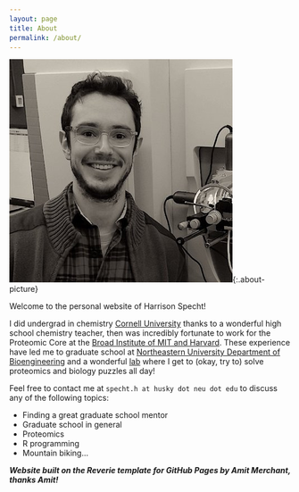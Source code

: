 ```yaml
---
layout: page
title: About
permalink: /about/
---
```


![about-picture](/images/image-hs.jpg){:.about-picture}

Welcome to the personal website of Harrison Specht!

I did undergrad in chemistry [Cornell University](http://www.cornell.edu) thanks to a wonderful high school chemistry teacher, then was incredibly fortunate to work for the Proteomic Core at the [Broad Institute of MIT and Harvard](https://www.broadinstitute.org). These experience have led me to graduate school at [Northeastern University Department of Bioengineering](http://www.bioe.neu.edu/) and a wonderful [lab](https://slavovlab.net/index.html) where I get to (okay, try to) solve proteomics and biology puzzles all day! 

Feel free to contact me at `specht.h at husky dot neu dot edu` to discuss any of the following topics: 

  - Finding a great graduate school mentor
  - Graduate school in general
  - Proteomics
  - R programming
  - Mountain biking... 


**_Website built on the Reverie template for GitHub Pages by Amit Merchant, thanks Amit!_**
